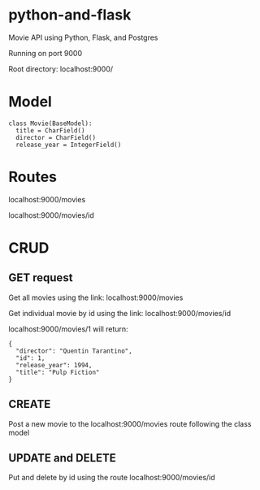 # python-and-flask

Movie API using Python, Flask, and Postgres

Running on port 9000

Root directory: localhost:9000/

# Model

```
class Movie(BaseModel):
  title = CharField()
  director = CharField()
  release_year = IntegerField()
```

# Routes

localhost:9000/movies

localhost:9000/movies/id

# CRUD

## GET request
Get all movies using the link:
localhost:9000/movies

Get individual movie by id using the link: localhost:9000/movies/id

localhost:9000/movies/1 will return:

```
{
  "director": "Quentin Tarantino",
  "id": 1,
  "release_year": 1994,
  "title": "Pulp Fiction"
}
```

## CREATE
Post a new movie to the localhost:9000/movies route following the class model

## UPDATE and DELETE
Put and delete by id using the route localhost:9000/movies/id